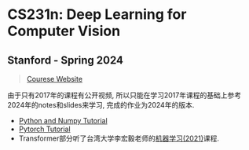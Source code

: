 # CS231n: Deep Learning for Computer Vision
## Stanford - Spring 2024

> [Courese Website](https://cs231n.stanford.edu/index.html)

由于只有2017年的课程有公开视频, 所以只能在学习2017年课程的基础上参考2024年的notes和slides来学习, 完成的作业为2024年的版本.

+ [Python and Numpy Tutorial](https://colab.research.google.com/github/cs231n/cs231n.github.io/blob/master/python-colab.ipynb)
+ [Pytorch Tutorial](https://colab.research.google.com/drive/1FERNv6t8xpX9Nly_JdnePWEPllI7F3Fx?usp=sharing)
+ Transformer部分听了台湾大学李宏毅老师的[机器学习(2021)](https://speech.ee.ntu.edu.tw/~hylee/ml/2021-spring.php)课程.

